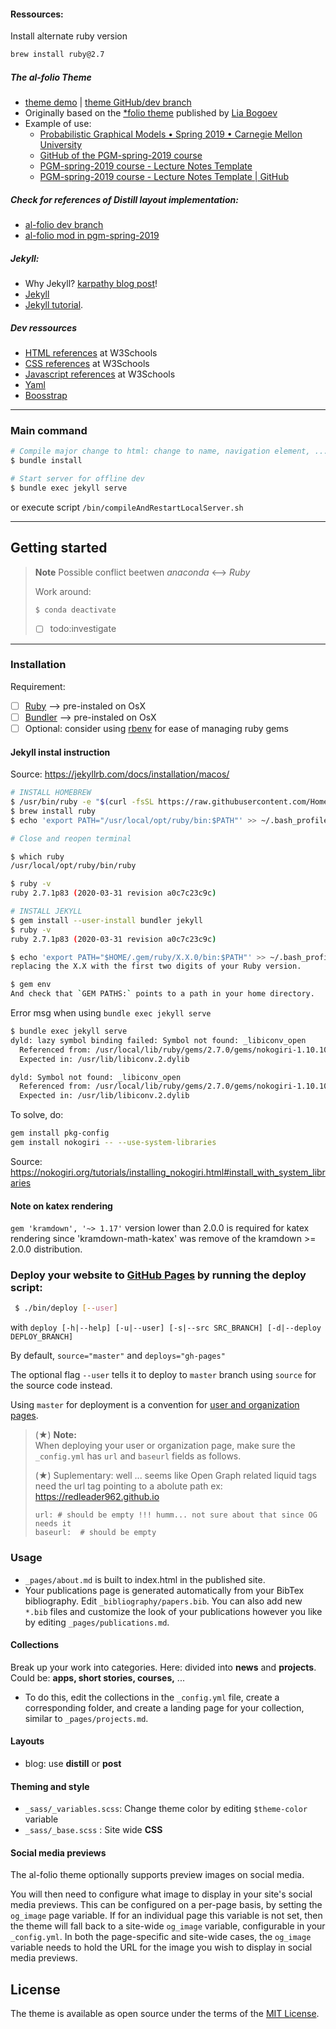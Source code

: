 #### Ressources:

Install alternate ruby version
```bash
brew install ruby@2.7

```

##### The al-folio Theme

- [theme demo](https://alshedivat.github.io/al-folio/) | [theme GitHub/dev branch](https://github.com/alshedivat/al-folio/tree/dev)
- Originally based on the [\*folio theme](https://github.com/bogoli/-folio) published by [Lia Bogoev](http://liabogoev.com) 
- Example of use: 
    - [Probabilistic Graphical Models • Spring 2019 • Carnegie Mellon University](https://sailinglab.github.io/pgm-spring-2019/) 
    - [GitHub of the PGM-spring-2019 course](https://github.com/sailinglab/pgm-spring-2019)
    - [PGM-spring-2019 course - Lecture Notes Template](https://sailinglab.github.io/pgm-spring-2019/notes/lecture-notes-template/)
    - [PGM-spring-2019 course - Lecture Notes Template | GitHub](https://github.com/sailinglab/pgm-spring-2019/blob/master/_posts/2019-01-09-lecture-notes-template.md)
    
##### Check for references of _Distill layout_ implementation:
- [al-folio dev branch](https://github.com/alshedivat/al-folio/blob/dev/_layouts/distill.html)
- [al-folio mod in pgm-spring-2019](https://github.com/sailinglab/pgm-spring-2019/blob/master/_layouts/distill.html)

##### Jekyll:

- Why Jekyll? [karpathy blog post](https://karpathy.github.io/2014/07/01/switching-to-jekyll/)!
- [Jekyll](https://jekyllrb.com/) 
- [Jekyll tutorial](https://www.taniarascia.com/make-a-static-website-with-jekyll/).

##### Dev ressources

- [HTML references](https://www.w3schools.com/tags/default.asp) at W3Schools
- [CSS references](https://www.w3schools.com/cssref/default.asp) at W3Schools
- [Javascript references](https://www.w3schools.com/jsref/jsref_reference.asp) at W3Schools
- [Yaml](https://symfony.com/doc/current/components/yaml/yaml_format.html)
- [Boosstrap](https://getbootstrap.com/docs/4.5/layout/grid/#nesting)

---

### Main command

```bash
# Compile major change to html: change to name, navigation element, ...
$ bundle install

# Start server for offline dev
$ bundle exec jekyll serve
```

or execute script `/bin/compileAndRestartLocalServer.sh`

---

## Getting started

> **Note**
> Possible conflict beetwen _anaconda_ <--> _Ruby_ 
> 
> Work around:
> ```bash
> $ conda deactivate
> ```
> - [ ] todo:investigate

---

### Installation

Requirement:
   - [ ] [Ruby](https://www.ruby-lang.org/en/downloads/) --> pre-instaled on OsX
   - [ ] [Bundler](https://bundler.io/) --> pre-instaled on OsX
   - [ ] Optional: consider using [rbenv](https://github.com/rbenv/rbenv) for ease of managing ruby gems 

#### Jekyll instal instruction
Source: https://jekyllrb.com/docs/installation/macos/
```bash
# INSTALL HOMEBREW
$ /usr/bin/ruby -e "$(curl -fsSL https://raw.githubusercontent.com/Homebrew/install/master/install)"
$ brew install ruby
$ echo 'export PATH="/usr/local/opt/ruby/bin:$PATH"' >> ~/.bash_profile

# Close and reopen terminal

$ which ruby
/usr/local/opt/ruby/bin/ruby

$ ruby -v
ruby 2.7.1p83 (2020-03-31 revision a0c7c23c9c)

# INSTALL JEKYLL
$ gem install --user-install bundler jekyll
$ ruby -v
ruby 2.7.1p83 (2020-03-31 revision a0c7c23c9c)

$ echo 'export PATH="$HOME/.gem/ruby/X.X.0/bin:$PATH"' >> ~/.bash_profile
replacing the X.X with the first two digits of your Ruby version.

$ gem env
And check that `GEM PATHS:` points to a path in your home directory.
```

Error msg when using `bundle exec jekyll serve`
```bash
$ bundle exec jekyll serve
dyld: lazy symbol binding failed: Symbol not found: _libiconv_open
  Referenced from: /usr/local/lib/ruby/gems/2.7.0/gems/nokogiri-1.10.10/lib/nokogiri/nokogiri.bundle
  Expected in: /usr/lib/libiconv.2.dylib

dyld: Symbol not found: _libiconv_open
  Referenced from: /usr/local/lib/ruby/gems/2.7.0/gems/nokogiri-1.10.10/lib/nokogiri/nokogiri.bundle
  Expected in: /usr/lib/libiconv.2.dylib
```
To solve, do: 
```bash
gem install pkg-config
gem install nokogiri -- --use-system-libraries
```
Source: https://nokogiri.org/tutorials/installing_nokogiri.html#install_with_system_libraries

#### Note on katex rendering
`gem 'kramdown', '~> 1.17'` version lower than 2.0.0 is required for katex rendering since 'kramdown-math-katex' was remove of the kramdown >= 2.0.0 distribution.


### Deploy your website to [GitHub Pages](https://pages.github.com/) by running the deploy script:
   ```bash
    $ ./bin/deploy [--user]
   ```
   with ```deploy [-h|--help] [-u|--user] [-s|--src SRC_BRANCH] [-d|--deploy DEPLOY_BRANCH]```
   
   By default, `source="master"` and `deploys="gh-pages"`
    
   The optional flag `--user` tells it to deploy to `master` branch using `source` for the source code instead.
   
   Using `master` for deployment is a convention for [user and organization pages](https://help.github.com/articles/user-organization-and-project-pages/).

   > (★) **Note:**  
   > When deploying your user or organization page, make sure the `_config.yml` has `url` and `baseurl` fields as follows.
   >
   > (★) Suplementary: well ... seems like Open Graph related liquid tags need the url tag pointing to a abolute path ex: https://redleader962.github.io
   > ```
   > url: # should be empty !!! humm... not sure about that since OG needs it
   > baseurl:  # should be empty
   > ```

### Usage

- `_pages/about.md` is built to index.html in the published site. 
- Your publications page is generated automatically from your BibTex bibliography. Edit `_bibliography/papers.bib`.
  You can also add new `*.bib` files and customize the look of your publications however you like by editing `_pages/publications.md`.


#### Collections
Break up your work into categories. Here: divided into **news** and **projects**. Could be: **apps, short stories, courses,** ...
-  To do this, edit the collections in the `_config.yml` file, create a corresponding folder, and create a landing page for your collection, similar to `_pages/projects.md`.

#### Layouts 
- blog: use **distill** or **post**

#### Theming and style
- `_sass/_variables.scss`: Change theme color by editing `$theme-color` variable
- `_sass/_base.scss` : Site wide **CSS**


#### Social media previews
The al-folio theme optionally supports preview images on social media.

You will then need to configure what image to display in your site's social
media previews. This can be configured on a per-page basis, by setting the
`og_image` page variable. If for an individual page this variable is not set,
then the theme will fall back to a site-wide `og_image` variable, configurable
in your `_config.yml`. In both the page-specific and site-wide cases, the
`og_image` variable needs to hold the URL for the image you wish to display in
social media previews.

## License

The theme is available as open source under the terms of the [MIT License](https://opensource.org/licenses/MIT).
